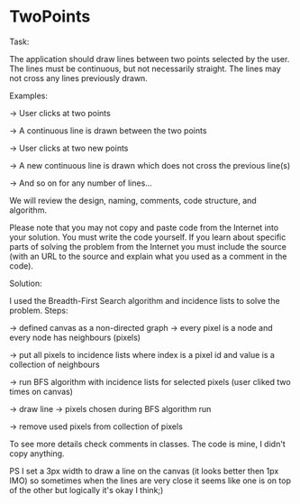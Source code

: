 # TwoPoints

Task:

The application should draw lines between two points selected by the user. The lines must be continuous, but not necessarily straight. The lines may not cross any lines previously drawn.

Examples:

-> User clicks at two points

-> A continuous line is drawn between the two points

-> User clicks at two new points

-> A new continuous line is drawn which does not cross the previous line(s)

-> And so on for any number of lines…

We will review the design, naming, comments, code structure, and algorithm.

Please note that you may not copy and paste code from the Internet into your solution. You must write the code yourself. If you learn about specific parts of solving the problem from the Internet you must include the source (with an URL to the source and explain what you used as a comment in the code).

Solution:

I used the Breadth-First Search algorithm and incidence lists to solve the problem. 
Steps:

-> defined canvas as a non-directed graph -> every pixel is a node and every node has neighbours (pixels) 

-> put all pixels to incidence lists where index is a pixel id and value is a collection of neighbours

-> run BFS algorithm with incidence lists for selected pixels (user cliked two times on canvas)

-> draw line -> pixels chosen during BFS algorithm run 

-> remove used pixels from collection of pixels  

To see more details check comments in classes. The code is mine, I didn't copy anything.   

PS
I set a 3px width to draw a line on the canvas (it looks better then 1px IMO) so sometimes when the lines are very close it seems like one is on top of the other but logically it's okay I think;)
